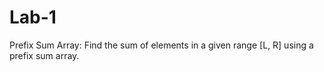 # Lab-1
Prefix Sum Array: Find the sum of elements in a given range [L, R] using a prefix sum array.
